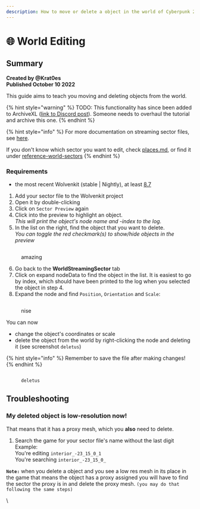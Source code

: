 ```yaml
---
description: How to move or delete a object in the world of Cyberpunk 2077
---
```


# 🌐 World Editing

## Summary

**Created by @Krat0es**\
**Published October 10 2022**

This guide aims to teach you moving and deleting objects from the world.&#x20;

{% hint style="warning" %}
TODO: This functionality has since been added to ArchiveXL ([link to Discord post](https://discord.com/channels/717692382849663036/955663052903178270/1165050628419100743)). Someone needs to overhaul the tutorial and archive this one.
{% endhint %}

{% hint style="info" %}
For more documentation on streaming sector files, see [here](../../files-and-what-they-do/the-whole-world-.streamingsector.md).

If you don't know which sector you want to edit, check [places.md](../../references-lists-and-overviews/reference-world-sectors/places.md "mention"), or find it under [reference-world-sectors](../../references-lists-and-overviews/reference-world-sectors/ "mention")
{% endhint %}

### Requirements

* the most recent Wolvenkit (stable | Nightly), at least [8.7](https://github.com/WolvenKit/WolvenKit)

1. Add your sector file to the Wolvenkit project
2. Open it by double-clicking
3. Click on `Sector Preview` again
4. Click into the preview to highlight an object. \
   _This will print the object's node name and -index to the log._
5. In the list on the right, find the object that you want to delete.\
   _You can toggle the red checkmark(s) to show/hide objects in the preview_

<figure><img src="https://files.gitbook.com/v0/b/gitbook-x-prod.appspot.com/o/spaces%2F-MP_ozZVx2gRZUPXkd4r%2Fuploads%2FTyswVnWzwLaPMkbSXGot%2F%E2%80%8F%E2%80%8F%D9%84%D9%82%D8%B7%D8%A9%20%D8%A7%D9%84%D8%B4%D8%A7%D8%B4%D8%A9%20(1974).png?alt=media&#x26;token=d5433dd4-cee3-4180-88a5-0ef59e01ca1a" alt=""><figcaption><p>amazing</p></figcaption></figure>

6. Go back to the **WorldStreamingSector** tab&#x20;
7. Click on expand nodeData to find the object in the list. It is easiest to go by index, which should have been printed to the log when you selected the object in step 4.
8. Expand the node and find `Position`, `Orientation` and `Scale`:



<figure><img src="https://files.gitbook.com/v0/b/gitbook-x-prod.appspot.com/o/spaces%2F-MP_ozZVx2gRZUPXkd4r%2Fuploads%2FHdaUpLML1iVtiGFmgntx%2F%E2%80%8F%E2%80%8F%D9%84%D9%82%D8%B7%D8%A9%20%D8%A7%D9%84%D8%B4%D8%A7%D8%B4%D8%A9%20(1972).png?alt=media&#x26;token=f7a18fcd-f3ad-4631-a052-b9b178e95509" alt=""><figcaption><p>nise</p></figcaption></figure>

You can now

* change the object's coordinates or scale
* delete the object from the world by right-clicking the node and deleting it (see screenshot `deletus`)

{% hint style="info" %}
Remember to save the file after making changes!
{% endhint %}



<figure><img src="https://files.gitbook.com/v0/b/gitbook-x-prod.appspot.com/o/spaces%2F-MP_ozZVx2gRZUPXkd4r%2Fuploads%2FKFW2Z1x9SYGtZ2z4FVVo%2F%E2%80%8F%E2%80%8F%D9%84%D9%82%D8%B7%D8%A9%20%D8%A7%D9%84%D8%B4%D8%A7%D8%B4%D8%A9%20(1973).png?alt=media&#x26;token=37bd0f6b-367e-4320-9502-04ad71e92a63" alt=""><figcaption><p><code>deletus</code></p></figcaption></figure>

## Troubleshooting

### My deleted object is low-resolution now!

That means that it has a proxy mesh, which you **also** need to delete.&#x20;

1. Search the game for your sector file's name without the last digit\
   Example: \
   You're editing `interior_-23_15_0_1`\
   You're searching `interior_-23_15_0_`

**`Note:`** when you delete a object and you see a low res mesh in its place in the game that means the object has a proxy assigned you will have to find the sector the proxy is in and delete the proxy mesh. `(you may do that following the same steps)`

\
